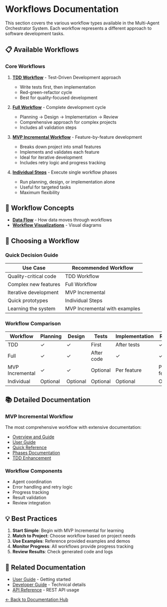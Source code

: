 # Workflows Documentation

This section covers the various workflow types available in the Multi-Agent Orchestrator System. Each workflow represents a different approach to software development tasks.

## 📋 Available Workflows

### Core Workflows

1. **[TDD Workflow](tdd-workflow.md)** - Test-Driven Development approach
   - Write tests first, then implementation
   - Red-green-refactor cycle
   - Best for quality-focused development

2. **[Full Workflow](full-workflow.md)** - Complete development cycle
   - Planning → Design → Implementation → Review
   - Comprehensive approach for complex projects
   - Includes all validation steps

3. **[MVP Incremental Workflow](mvp-incremental/README.md)** - Feature-by-feature development
   - Breaks down project into small features
   - Implements and validates each feature
   - Ideal for iterative development
   - Includes retry logic and progress tracking

4. **[Individual Steps](individual-steps.md)** - Execute single workflow phases
   - Run planning, design, or implementation alone
   - Useful for targeted tasks
   - Maximum flexibility

## 🔄 Workflow Concepts

- **[Data Flow](data-flow.md)** - How data moves through workflows
- **[Workflow Visualizations](../workflow_visualizations/)** - Visual diagrams

## 🎯 Choosing a Workflow

### Quick Decision Guide

| Use Case | Recommended Workflow |
|----------|---------------------|
| Quality-critical code | TDD Workflow |
| Complex new features | Full Workflow |
| Iterative development | MVP Incremental |
| Quick prototypes | Individual Steps |
| Learning the system | MVP Incremental with examples |

### Workflow Comparison

| Workflow | Planning | Design | Tests | Implementation | Review | Validation |
|----------|----------|---------|-------|----------------|---------|------------|
| TDD | ✓ | ✓ | First | After tests | ✓ | ✓ |
| Full | ✓ | ✓ | After code | ✓ | ✓ | ✓ |
| MVP Incremental | ✓ | ✓ | Optional | Per feature | Per feature | Per feature |
| Individual | Optional | Optional | Optional | Optional | Optional | Optional |

## 📚 Detailed Documentation

### MVP Incremental Workflow
The most comprehensive workflow with extensive documentation:
- [Overview and Guide](mvp-incremental/README.md)
- [User Guide](mvp-incremental/user-guide.md)
- [Quick Reference](mvp-incremental/quick-reference.md)
- [Phases Documentation](mvp-incremental/phases.md)
- [TDD Enhancement](mvp-incremental/tdd-enhancement.md)

### Workflow Components
- Agent coordination
- Error handling and retry logic
- Progress tracking
- Result validation
- Review integration

## 💡 Best Practices

1. **Start Simple**: Begin with MVP Incremental for learning
2. **Match to Project**: Choose workflow based on project needs
3. **Use Examples**: Reference provided examples and demos
4. **Monitor Progress**: All workflows provide progress tracking
5. **Review Results**: Check generated code and logs

## 🔗 Related Documentation

- [User Guide](../user-guide/README.md) - Getting started
- [Developer Guide](../developer-guide/README.md) - Technical details
- [API Reference](../reference/api-reference.md) - REST API usage

[← Back to Documentation Hub](../README.md)